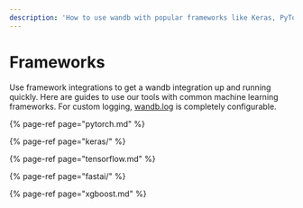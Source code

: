 ```yaml
---
description: 'How to use wandb with popular frameworks like Keras, PyTorch, and Tensorflow'
---
```


# Frameworks

Use framework integrations to get a wandb integration up and running quickly. Here are guides to use our tools with common machine learning frameworks. For custom logging, [wandb.log](../python/log.md) is completely configurable.

{% page-ref page="pytorch.md" %}

{% page-ref page="keras/" %}

{% page-ref page="tensorflow.md" %}

{% page-ref page="fastai/" %}

{% page-ref page="xgboost.md" %}

